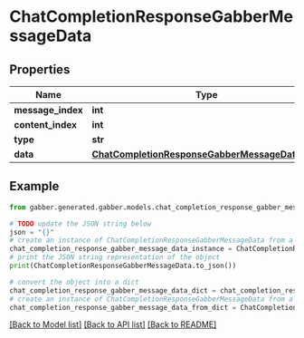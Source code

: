 # ChatCompletionResponseGabberMessageData


## Properties

Name | Type | Description | Notes
------------ | ------------- | ------------- | -------------
**message_index** | **int** |  | 
**content_index** | **int** |  | 
**type** | **str** |  | 
**data** | [**ChatCompletionResponseGabberMessageDataData**](ChatCompletionResponseGabberMessageDataData.md) |  | 

## Example

```python
from gabber.generated.gabber.models.chat_completion_response_gabber_message_data import ChatCompletionResponseGabberMessageData

# TODO update the JSON string below
json = "{}"
# create an instance of ChatCompletionResponseGabberMessageData from a JSON string
chat_completion_response_gabber_message_data_instance = ChatCompletionResponseGabberMessageData.from_json(json)
# print the JSON string representation of the object
print(ChatCompletionResponseGabberMessageData.to_json())

# convert the object into a dict
chat_completion_response_gabber_message_data_dict = chat_completion_response_gabber_message_data_instance.to_dict()
# create an instance of ChatCompletionResponseGabberMessageData from a dict
chat_completion_response_gabber_message_data_from_dict = ChatCompletionResponseGabberMessageData.from_dict(chat_completion_response_gabber_message_data_dict)
```
[[Back to Model list]](../README.md#documentation-for-models) [[Back to API list]](../README.md#documentation-for-api-endpoints) [[Back to README]](../README.md)


